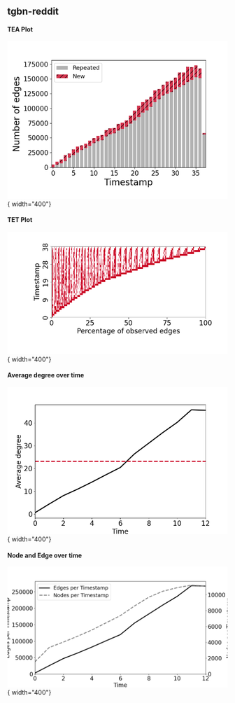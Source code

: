 ## tgbn-reddit
#### TEA Plot
![image](TEA/tgbn-reddit.png){ width="400"}
#### TET Plot
![image](TET/tgbn-reddit.png){ width="400"}

#### Average degree over time
![image](degree/tgbn-reddit_ave_degree_per_ts.png){ width="400"}


#### Node and Edge over time
![image](node_edge/tgbn-reddit_node&edge_per_ts.png){ width="400"}
